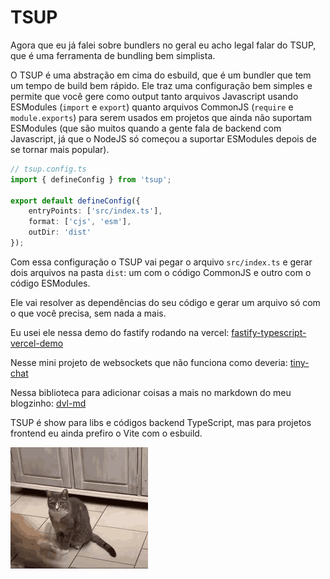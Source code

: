 # TSUP

Agora que eu já falei sobre bundlers no geral eu acho legal falar do TSUP, que é uma ferramenta de bundling bem simplista.

O TSUP é uma abstração em cima do esbuild, que é um bundler que tem um tempo de build bem rápido. Ele traz uma configuração bem simples e permite que você gere como output tanto arquivos Javascript usando ESModules (`import` e `export`) quanto arquivos CommonJS (`require` e `module.exports`) para serem usados em projetos que ainda não suportam ESModules (que são muitos quando a gente fala de backend com Javascript, já que o NodeJS só começou a suportar ESModules depois de se tornar mais popular).

```ts
// tsup.config.ts
import { defineConfig } from 'tsup';

export default defineConfig({
	entryPoints: ['src/index.ts'],
	format: ['cjs', 'esm'],
	outDir: 'dist'
});
```

Com essa configuração o TSUP vai pegar o arquivo `src/index.ts` e gerar dois arquivos na pasta `dist`: um com o código CommonJS e outro com o código ESModules.

Ele vai resolver as dependências do seu código e gerar um arquivo só com o que você precisa, sem nada a mais.

Eu usei ele nessa demo do fastify rodando na vercel:
[fastify-typescript-vercel-demo](https://github.com/devlulcas/fastify-typescript-vercel-demo/blob/main/tsup.config.ts)

Nesse mini projeto de websockets que não funciona como deveria:
[tiny-chat](https://github.com/devlulcas/tiny-chat/blob/main/apps/server/tsup.config.ts)

Nessa biblioteca para adicionar coisas a mais no markdown do meu blogzinho:
[dvl-md](https://github.com/devlulcas/dvl-md/blob/main/tsup.config.ts)

TSUP é show para libs e códigos backend TypeScript, mas para projetos frontend eu ainda prefiro o Vite com o esbuild.

![TSUP](./cat.gif)
